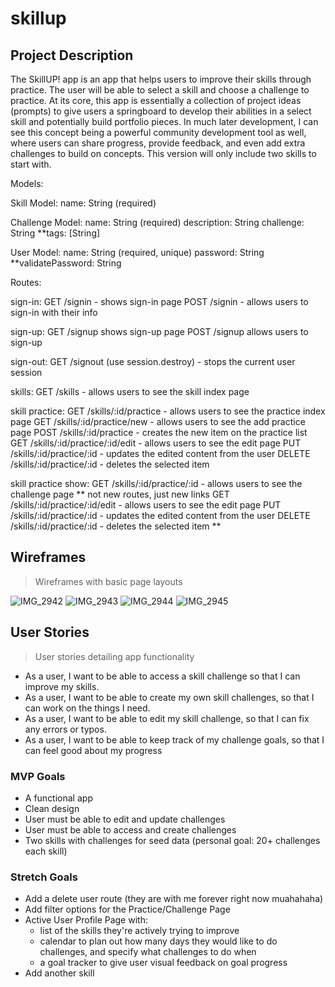 # skillup

## Project Description

The SkillUP! app is an app that helps users to improve their skills through practice. The user will be able to select a skill and choose a challenge to practice. 
At its core, this app is essentially a collection of project ideas (prompts) to give users a springboard to develop their abilities in a select skill and potentially build portfolio pieces. In much later development, I can see this concept being a powerful community development tool as well, where users can share progress, provide feedback, and even add extra challenges to build on concepts.
This version will only include two skills to start with.

Models:

Skill Model: 
name: String (required)

Challenge Model: 
name: String (required)
description: String
challenge: String
**tags: [String]

User Model:
name: String (required, unique)
password: String
**validatePassword: String

Routes: 

sign-in:
GET /signin - shows sign-in page
POST /signin - allows users to sign-in with their info

sign-up:
GET /signup shows sign-up page
POST /signup allows users to sign-up

sign-out:
GET /signout (use session.destroy) - stops the current user session

skills:
GET /skills - allows users to see the skill index page

skill practice:
GET /skills/:id/practice - allows users to see the practice index page
GET /skills/:id/practice/new - allows users to see the add practice page
POST /skills/:id/practice - creates the new item on the practice list
GET /skills/:id/practice/:id/edit  - allows users to see the edit page
PUT /skills/:id/practice/:id  - updates the edited content from the user
DELETE /skills/:id/practice/:id - deletes the selected item


skill practice show:
GET /skills/:id/practice/:id - allows users to see the challenge page
** not new routes, just new links
GET /skills/:id/practice/:id/edit  - allows users to see the edit page
PUT /skills/:id/practice/:id  - updates the edited content from the user
DELETE /skills/:id/practice/:id - deletes the selected item
**

## Wireframes
> Wireframes with basic page layouts<br />

![IMG_2942](https://media.git.generalassemb.ly/user/36461/files/1f09fc80-1b29-11ec-8102-b6b0552b953b)
![IMG_2943](https://media.git.generalassemb.ly/user/36461/files/2204ed00-1b29-11ec-8f58-fdd28062e9c1)
![IMG_2944](https://media.git.generalassemb.ly/user/36461/files/26310a80-1b29-11ec-8b08-3cf79d506538)
![IMG_2945](https://media.git.generalassemb.ly/user/36461/files/6e9df780-1b2c-11ec-9650-e6cef40418ab)

## User Stories
> User stories detailing app functionality<br />

- As a user, I want to be able to access a skill challenge so that I can improve my skills.
- As a user, I want to be able to create my own skill challenges, so that I can work on the things I need.
- As a user, I want to be able to edit my skill challenge, so that I can fix any errors or typos.
- As a user, I want to be able to keep track of my challenge goals, so that I can feel good about my progress

### MVP Goals
- A functional app
- Clean design
- User must be able to edit and update challenges
- User must be able to access and create challenges
- Two skills with challenges for seed data (personal goal: 20+ challenges each skill)

### Stretch Goals
- Add a delete user route (they are with me forever right now muahahaha)
- Add filter options for the Practice/Challenge Page
- Active User Profile Page with: 
    - list of the skills they're actively trying to improve
    - calendar to plan out how many days they would like to do challenges, and specify what challenges to do when
   - a goal tracker to give user visual feedback on goal progress
- Add another skill